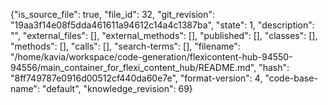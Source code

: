 {"is_source_file": true, "file_id": 32, "git_revision": "19aa3f14e08f5dda461611a94612c14a4c1387ba", "state": 1, "description": "", "external_files": [], "external_methods": [], "published": [], "classes": [], "methods": [], "calls": [], "search-terms": [], "filename": "/home/kavia/workspace/code-generation/flexicontent-hub-94550-94556/main_container_for_flexi_content_hub/README.md", "hash": "8ff749787e0916d00512cf440da60e7e", "format-version": 4, "code-base-name": "default", "knowledge_revision": 69}